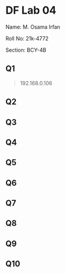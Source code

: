 # DF Lab 04
Name: M. Osama Irfan

Roll No: 21k-4772

Section: BCY-4B
## Q1
> 192.168.0.106 

## Q2
> 

## Q3


## Q4


## Q5


## Q6


## Q7


## Q8


## Q9


## Q10
